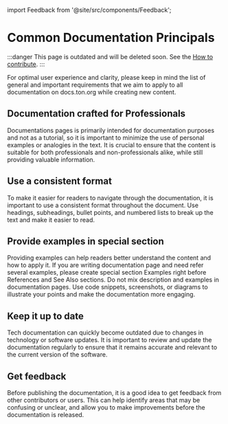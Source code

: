 import Feedback from '@site/src/components/Feedback';

# Common Documentation Principals

:::danger
This page is outdated and will be deleted soon.
See the [How to contribute](/v3/contribute/).
:::

For optimal user experience and clarity, please keep in mind the list of general and important requirements that we aim to apply to all documentation on docs.ton.org while creating new content.


## Documentation crafted for Professionals
Documentations pages is primarily intended for documentation purposes and not as a tutorial, so it is important to minimize the use of personal examples or analogies in the text. It is crucial to ensure that the content is suitable for both professionals and non-professionals alike, while still providing valuable information.

## Use a consistent format
To make it easier for readers to navigate through the documentation, it is important to use a consistent format throughout the document. Use headings, subheadings, bullet points, and numbered lists to break up the text and make it easier to read.

## Provide examples in special section
Providing examples can help readers better understand the content and how to apply it. If you are writing documentation page and need refer several examples, please create special section Examples right before References and See Also sections. Do not mix description and examples in documentation pages. 
Use code snippets, screenshots, or diagrams to illustrate your points and make the documentation more engaging.

## Keep it up to date
Tech documentation can quickly become outdated due to changes in technology or software updates. It is important to review and update the documentation regularly to ensure that it remains accurate and relevant to the current version of the software.

## Get feedback
Before publishing the documentation, it is a good idea to get feedback from other contributors or users. This can help identify areas that may be confusing or unclear, and allow you to make improvements before the documentation is released.
<Feedback />


